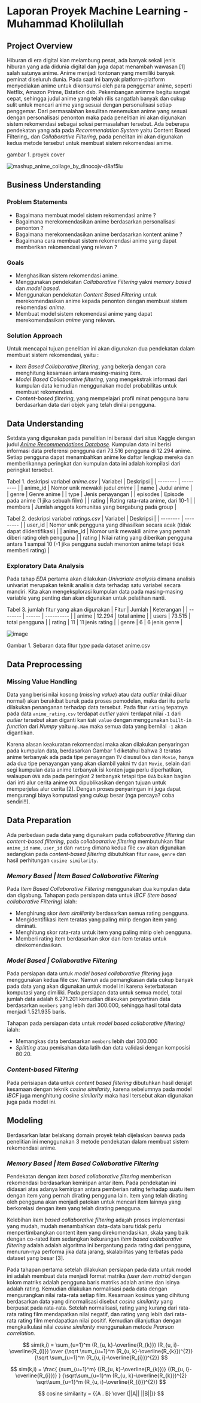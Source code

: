 # Laporan Proyek Machine Learning - Muhammad Kholilullah

## Project Overview

Hiburan di era digital kian melambung pesat, ada banyak sekali jenis hiburan yang ada didunia digital dan juga dapat menambah wawasan [1] salah satunya anime. Anime menjadi tontonan yang memiliki banyak peminat diseluruh dunia. Pada saat ini banyak platform-platform menyediakan anime untuk dikonsumsi oleh para penggemar anime, seperti Netflix, Amazon Prime, Bstation dsb. Pekembangan animme begitu sangat cepat, sehingga judul anime yang telah rilis sangatlah banyak dan cukup sulit untuk mencari anime yang sesuai dengan personalisasi setiap penggemar.
Dari permasalahan kesulitan menemukan anime yang sesuai dengan personalisasi penonton maka pada penelitian ini akan digunakan sistem rekomendasi sebagai solusi permasalahan tersebut. Ada beberapa pendekatan yang ada pada _Recommendation System_ yaitu Content Based Filtering_ dan _Collaborative Filtering_, pada penelitan ini akan digunakan kedua metode tersebut untuk membuat sistem rekomendasi anime.

gambar 1. proyek cover

![mashup_anime_collage_by_dinocojv-d8af5lu](https://github.com/roamercodes/anime-recommender-system/assets/22432578/9ca8c2dd-5f01-414c-85b1-d5eb0e97e4bf)

## Business Understanding

### Problem Statements

- Bagaimana membuat model sistem rekomendasi anime ?
- Bagaimana merekomendasikan anime berdasarkan personalisasi penonton ?
- Bagaimana merekomendasikan anime berdasarkan kontent anime ?
- Bagaimana cara membuat sistem rekomendasi anime yang dapat memberikan rekomendasi yang relevan ?

### Goals

- Menghasilkan sistem rekomendasi anime.
- Menggunakan pendekatan _Collaborative Filtering_ yakni _memory based_ dan _model based_.
- Menggunakan pendekatan _Content Based Filtering_ untuk merekomendasikan anime kepada penonton dengan membuat sistem rekomendasi *anime*.
- Membuat model sistem rekomendasi anime yang dapat merekomendasikan *anime* yang relevan.

### Solution Approach

Untuk mencapai tujuan penelitian ini akan digunakan dua pendekatan dalam membuat sistem rekomendasi, yaitu :

- *Item Based Collaborative filtering*, yang bekerja dengan cara menghitung kesamaan antara masing-masing item.
-  *Model Based Collaborative filtering*, yang mengekstrak informasi dari kumpulan data kemudian menggunakan model probabilitas untuk membuat rekomendasi.
- *Content-based filtering*, yang mempelajari profil minat pengguna baru berdasarkan data dari objek yang telah dinilai pengguna.

## Data Understanding

Setdata yang digunakan pada penelitian ini berasal dari situs Kaggle dengan judul [*Anime Recommendations Database*](https://www.kaggle.com/datasets/CooperUnion/anime-recommendations-database). Kumpulan data ini berisi informasi data preferensi pengguna dari 73.516 pengguna di 12.294 anime. Setiap pengguna dapat menambahkan anime ke daftar lengkap mereka dan memberikannya peringkat dan kumpulan data ini adalah kompilasi dari peringkat tersebut.

Tabel 1. deskripsi variabel _anime.csv_
| Variabel | Deskripsi |
| -------- | --------- |
| anime_id | Nomor unik mewakili judul *anime* |
| name     | Judul anime |
| genre    | Genre anime | 
| type     | Jenis penayangan |
| episodes | Episode pada anime (1 jika sebuah film) |
| rating   | Rating rata-rata anime, dari 10-1 |
| members  | Jumlah anggota komunitas yang bergabung pada group |

Tabel 2. deskripsi variabel _ratings.csv_
| Variabel | Deskripsi |
| -------- | --------- |
| user_id  | Nomor unik pengguna yang dihasilkan secara acak (tidak dapat diidentifikasi) |
| anime_id | Nomor unik mewakili anime yang pernah diberi rating oleh pengguna |
| rating   | Nilai rating yang diberikan pengguna antara 1 sampai 10 (-1 jika pengguna sudah menonton anime tetapi tidak memberi rating) |

### Exploratory Data Analysis

Pada tahap _EDA_ pertama akan dilakukan _Univariate analysis_ dimana analisis univariat merupakan teknik analisis data terhadap satu variabel secara mandiri.
Kita akan mengeksplorasi kumpulan data pada masing-masing variable yang penting dan akan digunakan untuk pelatihan nanti.

Tabel 3. jumlah fitur yang akan digunakan
| Fitur    | Jumlah | Keterangan |
| -------- | ------ | ---------- |
| anime    | 12.294 | total anime |
| users    | 73.515 | total pengguna |
| rating   | 11     | 11 jenis rating |
| genre    | 6      | 6 jenis genre |


![image](https://github.com/roamercodes/anime-recommender-system/assets/22432578/8d4c47fb-e206-43f8-bba1-83005d8d6e2c)

Gambar 1. Sebaran data fitur _type_ pada dataset anime.csv 

## Data Preprocessing

### Missing Value Handling

Data yang berisi nilai kosong (_missing value_) atau data _outlier_ (nilai diluar normal) akan berakibat buruk pada proses pemodelan, maka dari itu perlu dilakukan penanganan terhadap data tersebut. Pada fitur `rating` tepatnya pada data `anime_rating.csv` terdapat _outlier_ yakni terdapat nilai `-1` dari _outlier_ tersebut akan diganti kan `NaN value` dengan menggunakan `built-in` _function_ dari _Numpy_ yaitu `np.Nan` maka semua data yang bernilai `-1` akan digantikan.

Karena alasan keakuratan rekomendasi maka akan dilakukan penyaringan pada kumpulan data, berdasarkan Gambar 1 diketahui bahwa 3 teratas anime terbanyak ada pada tipe penayangan `TV` disusul `Ova` dan `Movie`, hanya ada dua tipe penayangan yang akan diambil yakni `TV` dan `Movie`, selain dari segi kumpulan data anime terbanyak isi konten juga perlu diperhatikan, walaupun `OVA` ada pada peringkat 2 terbanyak tetapi tipe `OVA` bukan bagian dari inti alur cerita anime `OVA` dipublikasikan dengan tujuan untuk memperjelas alur cerita [2]. Dengan proses penyaringan ini juga dapat mengurangi biaya komputasi yang cukup besar (nga percaya? coba sendiri!!). 

## Data Preparation

Ada perbedaan pada data yang digunakam pada *collaboarative filtering* dan *content-based filtering*, pada *collaboarative filtering* membutuhkan fitur `anime_id` `name`, `user_id` dan `rating` dimana kedua file `csv` akan digunakan sedangkan pada *content-based filtering* dibutuhkan fitur `name`, `genre` dan hasil perhitungan `cosine similarity`.

### *Memory Based | Item Based Collaborative Filtering*

Pada *Item Based Collaborative Filtering* menggunakan dua kumpulan data dan digabung.
Tahapan pada persiapan data untuk _IBCF (item based collaborative Filtering)_ ialah:

- Menghirung skor _item similiarity_ berdasarkan semua rating pengguna.
- Mengidentifikasi item teratas yang paling mirip dengan item yang diminati.
- Menghitung skor rata-rata untuk item yang paling mirip oleh pengguna.
- Memberi rating item berdasarkan skor dan item teratas untuk direkomendasikan.

### *Model Based | Collaborative Filtering*

Pada persiapan data untuk _model based collaborative filtering_ juga menggunakan kedua file csv. Namun ada pemangkasan data cukup banyak pada data yang akan digunakan untuk model ini karena keterbatasan komputasi yang dimiliki. Pada persiapan data untuk semua model, total jumlah data adalah 6.271.201 kemudian dilakukan penyortiran data berdasarkan `members` yang lebih dari 300.000, sehingga hasil total data menjadi 1.521.935 baris.

Tahapan pada persiapan data untuk _model based collaborative filtering)_ ialah:

- Memangkas data berdasarkan `members` lebih dari 300.000
- _Splitting_ atau pemisahan data latih dan data validasi dengan komposisi 80:20.

### *Content-based Filtering*

Pada perisiapan data untuk _content based filtering_ dibutuhkan hasil derajat kesamaan dengan teknik _cosine similarity_, karena sebelumnya pada model _IBCF_ juga menghitung _cosine similarity_ maka hasil tersebut akan digunakan juga pada model ini.

## Modeling

Berdasarkan latar belakang domain proyek telah dijelaskan bawwa pada penelitian ini menggunakan 3 metode pendekatan dalam membuat sistem rekomendasi anime.

### *Memory Based | Item Based Collaborative Filtering*

Pendekatan dengan _item based collaborative filtering_ memberikan rekomendasi berdasarkan kemiripan antar item. Pada pendekatan ini didasari atas adanya kemiripan antara pemberian rating terhadap suatu item dengan item yang pernah dirating pengguna lain. Item yang telah dirating oleh pengguna akan menjadi patokan untuk mencari item lainnya yang berkorelasi dengan item yang telah dirating pengguna.

Kelebihan _item based collaborative filtering_ ada;ah proses implementasi yang mudah, mudah menambahkan data-data baru tidak perlu menpertimbangkan content item yang direkomendasikan, skala yang baik dengan co-rated item sedangkan kekurangan _item based collaborative filtering_ adalah adalah algoritma ini bergantung pada rating dari pengguna, menurun-nya performa jika data jarang, skalabilitas yang terbatas pada dataset yang besar [3].

Pada tahapan pertama setelah dilakukan persiapan pada data untuk model ini adalah membuat data menjadi format matriks _(user item matrix)_ dengan kolom matriks adalah pengguna baris matriks adalah anime dan isinya adalah rating. Kemudian dilakukan normalisasi pada data dengan mengurangkan nilai rata-rata setiap film. Kesamaan kosinus yang dihitung berdasarkan data yang dinormalisasi disebut _cosine similarity_ yang berpusat pada rata-rata. Setelah normalisasi, rating yang kurang dari rata-rata rating film mendapatkan nilai negatif, dan rating yang lebih dari rata-rata rating film mendapatkan nilai positif. Kemudian dilanjutkan dengan mengkalkulasi nilai _cosine similarity_ menggunakan metode _Pearson correlation_.

$$ sim(k,i) = \sum_{u=1}^m (R_{u, k}-\overline{R_{k}}) (R_{u, i}-\overline{R_{i}}) \over {\sqrt \sum_{u=1}^m (R_{u, k}-\overline{R_{k}})^{2}} {\sqrt \sum_{u=1}^m (R_{u, i}-\overline{R_{i}})^{2}} $$

$$ sim(k,i) = \frac{ {sum_{u=1}^m} {(R_{u, k}-\overline{R_{k}})} {(R_{u, i}-\overline{R_{i}})} } {\sqrt\sum_{u=1}^m (R_{u, k}-\overline{R_{k}})^{2} \sqrt\sum_{u=1}^m (R_{u, i}-\overline{R_{i}})^{2}} $$
 
$$ cosine similarity = {{A . B} \over {||A|| ||B||}} $$






